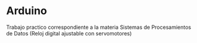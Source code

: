 # Arduino

Trabajo practico correspondiente a la materia Sistemas de Procesamientos de Datos (Reloj digital ajustable con servomotores)
